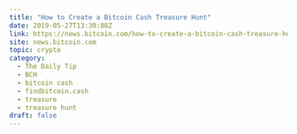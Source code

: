 ```yaml
---
title: "How to Create a Bitcoin Cash Treasure Hunt"
date: 2019-05-27T13:30:08Z
link: https://news.bitcoin.com/how-to-create-a-bitcoin-cash-treasure-hunt/?utm_medium=RSS&utm_source=hune
site: news.bitcoin.com
topic: crypto
category:
  - The Daily Tip
  - BCH
  - bitcoin cash
  - findbitcoin.cash
  - treasure
  - treasure hunt
draft: false
---
```

